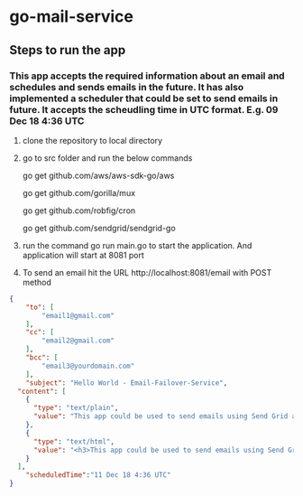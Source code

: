 # go-mail-service

## Steps to run the app

### This app accepts the required information about an email and schedules and sends emails in the future. It has also implemented a scheduler that could be set to send emails in future. It accepts the scheudling time in UTC format. E.g. 09 Dec 18 4:36 UTC

1. clone the repository to local directory
2. go to src folder and run the below commands

    go get github.com/aws/aws-sdk-go/aws

    go get github.com/gorilla/mux

    go get github.com/robfig/cron

    go get github.com/sendgrid/sendgrid-go

3. run the command go run main.go to start the application. And application will start at 8081 port

4. To send an email hit the URL http://localhost:8081/email with POST method

```json
{
    "to": [
        "email1@gmail.com"
    ],
    "cc": [
        "email2@gmail.com"
    ],
    "bcc": [
        "email3@yourdomain.com"
    ],
    "subject": "Hello World - Email-Failover-Service",
  "content": [
    {
      "type": "text/plain",
      "value": "This app could be used to send emails using Send Grid and AWS SES."
    },
    {
      "type": "text/html",
      "value": "<h3>This app could be used to send emails using Send Grid and AWS SES.</h3>"
    }
  ],
    "scheduledTime":"11 Dec 18 4:36 UTC"
}
```
